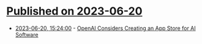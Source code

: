 # [Published on 2023-06-20](index.md)

* [2023-06-20, 15:24:00](https://tech.slashdot.org/story/23/06/20/1524220/openai-considers-creating-an-app-store-for-ai-software?utm_source=rss1.0mainlinkanon&utm_medium=feed) - [OpenAI Considers Creating an App Store for AI Software](https://tech.slashdot.org/story/23/06/20/1524220/openai-considers-creating-an-app-store-for-ai-software?utm_source=rss1.0mainlinkanon&utm_medium=feed)
